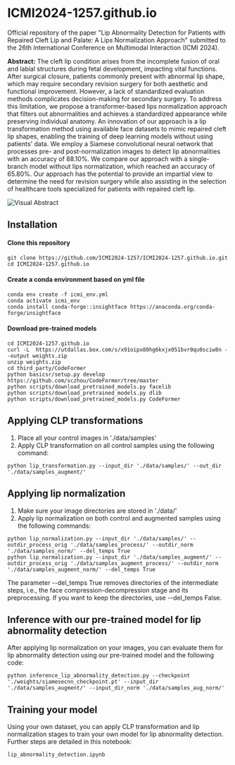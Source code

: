 # ICMI2024-1257.github.io
Official repository of the paper "Lip Abnormality Detection for Patients with Repaired Cleft Lip and Palate: A Lips Normalization Approach" submitted to the 26th International Conference on Multimodal Interaction (ICMI 2024).

<p class="lead"> <b>Abstract:</b> The cleft lip condition arises from the incomplete fusion of oral and labial structures during fetal development, impacting vital functions. After surgical closure, patients commonly present with abnormal lip shape, which may require secondary revision surgery for both aesthetic and functional improvement. However, a lack of standardized evaluation methods complicates decision-making for secondary surgery. To address this limitation, we propose a transformer-based lips normalization approach that filters out abnormalities and achieves a standardized appearance while preserving individual anatomy. An innovation of our approach is a lip transformation method using available face datasets to mimic repaired cleft lip shapes, enabling the training of deep learning models without using patients' data. We employ a Siamese convolutional neural network that processes pre- and post-normalization images to detect lip abnormalities with an accuracy of 88.10%. We compare our approach with a single-branch model without lips normalization, which reached an accuracy of 65.80%. Our approach has the potential to provide an impartial view to determine the need for revision surgery while also assisting in the selection of healthcare tools specialized for patients with repaired cleft lip.</p>

![Visual Abstract](ICMI_visual_abstract.jpg)

## Installation

#### Clone this repository
```
git clone https://github.com/ICMI2024-1257/ICMI2024-1257.github.io.git
cd ICMI2024-1257.github.io
```

#### Create a conda environment based on yml file
```
conda env create -f icmi_env.yml
conda activate icmi_env
conda install conda-forge::insightface https://anaconda.org/conda-forge/insightface
```
#### Download pre-trained models
```
cd ICMI2024-1257.github.io
curl -L  https://utdallas.box.com/s/x91oipx80hg6kxjx051bvr0qu0sciw8n --output weights.zip
unzip weights.zip 
cd third_party/CodeFormer
python basicsr/setup.py develop https://github.com/sczhou/CodeFormer/tree/master
python scripts/download_pretrained_models.py facelib
python scripts/download_pretrained_models.py dlib 
python scripts/download_pretrained_models.py CodeFormer
```

## Applying CLP transformations

1. Place all your control images in './data/samples'<br>
2. Apply CLP transformation on all control samples using the following command:
```
python lip_transformation.py --input_dir './data/samples/' --out_dir './data/samples_augment/'
```

## Applying lip normalization

1. Make sure your image directories are stored in './data/'<br>
2. Apply lip normalization on both control and augmented samples using the following commands:
```
python lip_normalization.py --input_dir './data/samples/' --outdir_process_orig './data/samples_process/' --outdir_norm './data/samples_norm/' --del_temps True
python lip_normalization.py --input_dir './data/samples_augment/' --outdir_process_orig './data/samples_augment_process/' --outdir_norm './data/samples_augment_norm/' --del_temps True
```
The parameter --del_temps True removes directories of the intermediate steps, i.e., the face compression-decompression stage and its preprocessing. If you want to keep the directories, use --del_temps False. <br>

## Inference with our pre-trained model for lip abnormality detection

After applying lip normalization on your images, you can evaluate them for lip abnormality detection using our pre-trained model and the following code:
```
python inference_lip_abnormality_detection.py --checkpoint './weights/siamesecnn_checkpoint.pt' --input_dir './data/samples_augment/' --input_dir_norm './data/samples_aug_norm/'
```

## Training your model 

Using your own dataset, you can apply CLP transformation and lip normalization stages to train your own model for lip abnormality detection. Further steps are detailed in this notebook:
```
lip_abnormality_detection.ipynb
```
